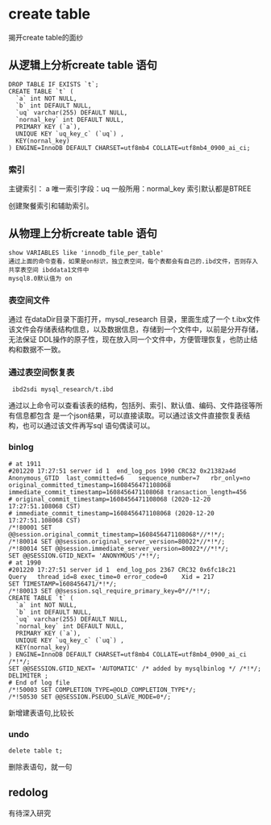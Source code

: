 # create table
揭开create table的面纱
## 从逻辑上分析create table 语句
```
DROP TABLE IF EXISTS `t`;
CREATE TABLE `t` (
  `a` int NOT NULL,
  `b` int DEFAULT NULL,
  `uq` varchar(255) DEFAULT NULL,
  `nornal_key` int DEFAULT NULL,
  PRIMARY KEY (`a`),
  UNIQUE KEY `uq_key_c` (`uq`) ,
  KEY(nornal_key)
) ENGINE=InnoDB DEFAULT CHARSET=utf8mb4 COLLATE=utf8mb4_0900_ai_ci;

```
### 索引
主键索引： a
唯一索引字段：uq
一般所用：normal_key
索引默认都是BTREE

创建聚餐索引和辅助索引。

## 从物理上分析create table 语句
```
show VARIABLES like 'innodb_file_per_table'
通过上面的命令查看，如果是on标识，独立表空间，每个表都会有自己的.ibd文件，否则存入共享表空间 ibddata1文件中
mysql8.0默认值为 on
```
###  表空间文件
通过 在dataDir目录下面打开，mysql_research 目录，里面生成了一个 t.ibx文件
该文件会存储表结构信息，以及数据信息，存储到一个文件中，以前是分开存储，无法保证
DDL操作的原子性，现在放入同一个文件中，方便管理恢复，也防止结构和数据不一致。

### 通过表空间恢复表
```
 ibd2sdi mysql_research/t.ibd
```
通过以上命令可以查看该表的结构，包括列、索引、默认值、编码、文件路径等所有信息都包含
是一个json结果，可以直接读取。可以通过该文件直接恢复表结构，也可以通过该文件再写sql
语句偶读可以。

### binlog
```
# at 1911
#201220 17:27:51 server id 1  end_log_pos 1990 CRC32 0x21382a4d 	Anonymous_GTID	last_committed=6	sequence_number=7	rbr_only=no	original_committed_timestamp=1608456471108068	immediate_commit_timestamp=1608456471108068	transaction_length=456
# original_commit_timestamp=1608456471108068 (2020-12-20 17:27:51.108068 CST)
# immediate_commit_timestamp=1608456471108068 (2020-12-20 17:27:51.108068 CST)
/*!80001 SET @@session.original_commit_timestamp=1608456471108068*//*!*/;
/*!80014 SET @@session.original_server_version=80022*//*!*/;
/*!80014 SET @@session.immediate_server_version=80022*//*!*/;
SET @@SESSION.GTID_NEXT= 'ANONYMOUS'/*!*/;
# at 1990
#201220 17:27:51 server id 1  end_log_pos 2367 CRC32 0x6fc18c21 	Query	thread_id=8	exec_time=0	error_code=0	Xid = 217
SET TIMESTAMP=1608456471/*!*/;
/*!80013 SET @@session.sql_require_primary_key=0*//*!*/;
CREATE TABLE `t` (
  `a` int NOT NULL,
  `b` int DEFAULT NULL,
  `uq` varchar(255) DEFAULT NULL,
  `nornal_key` int DEFAULT NULL,
  PRIMARY KEY (`a`),
  UNIQUE KEY `uq_key_c` (`uq`) ,
  KEY(nornal_key)
) ENGINE=InnoDB DEFAULT CHARSET=utf8mb4 COLLATE=utf8mb4_0900_ai_ci
/*!*/;
SET @@SESSION.GTID_NEXT= 'AUTOMATIC' /* added by mysqlbinlog */ /*!*/;
DELIMITER ;
# End of log file
/*!50003 SET COMPLETION_TYPE=@OLD_COMPLETION_TYPE*/;
/*!50530 SET @@SESSION.PSEUDO_SLAVE_MODE=0*/;
```
新增建表语句,比较长 
### undo 
```
delete table t;

```
删除表语句，就一句
## redolog
有待深入研究


